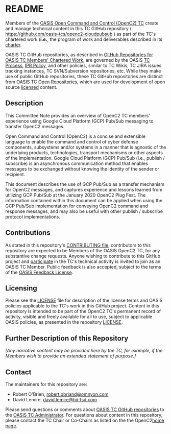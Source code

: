 # README

Members of the [OASIS Open Command and Control (OpenC2) TC](https://www.oasis-open.org/committees/openc2/) create and manage technical content in this TC GitHub repository ( https://github.com/oasis-tcs/openc2-cloudpubsub ) as part of the TC's chartered work (__i.e.__, the program of work and deliverables described in its [charter](https://www.oasis-open.org/committees/openc2/charter.php).

OASIS TC GitHub repositories, as described in [GitHub Repositories for OASIS TC Members' Chartered Work](https://www.oasis-open.org/resources/tcadmin/github-repositories-for-oasis-tc-members-chartered-work), are governed by the OASIS [TC Process](https://www.oasis-open.org/policies-guidelines/tc-process), [IPR Policy](https://www.oasis-open.org/policies-guidelines/ipr), and other policies, similar to TC Wikis, TC JIRA issues tracking instances, TC SVN/Subversion repositories, etc. While they make use of public GitHub repositories, these TC GitHub repositories are distinct from [OASIS TC Open Repositories](https://www.oasis-open.org/resources/open-repositories), which are used for development of open source [licensed](https://www.oasis-open.org/resources/open-repositories/licenses) content.

## Description

This Committee Note provides an overview of OpenC2 TC members'
experience using Google Cloud Platform (GCP) Pub/Sub messaging to transfer OpenC2 messages.

Open Command and Control (OpenC2) is a concise and extensible language to enable the command and control of cyber defense components, subsystems and/or systems in a manner that is agnostic of the underlying products, technologies, transport mechanisms or other aspects of the implementation. Google Cloud Platform (GCP) Pub/Sub (i.e., publish / subscribe) is an asynchronous communication method that enables messages to be exchanged without knowing the identity of the sender or recipient. 

This document describes the use of GCP Pub/Sub as a transfer mechanism for OpenC2 messages, and captures experience and lessons learned from utilizing GCP Pub/Sub at the January 2020 OpenC2 Plug Fest. The information contained within this document can be
applied when using the GCP Pub/Sub implementation for conveying OpenC2 command and response messages, and may also be useful with other publish / subscribe protocol implementations.

## Contributions

As stated in this repository's [CONTRIBUTING file](https://github.com/oasis-tcs/openc2-cloudpubsub/blob/master/CONTRIBUTING.md), contributors to this repository are expected to be Members of the OASIS OpenC2 TC, for any substantive change requests. Anyone wishing to contribute to this GitHub project and [participate](https://www.oasis-open.org/join/participation-instructions) in the TC's technical activity is invited to join as an OASIS TC Member. Public feedback is also accepted, subject to the terms of the [OASIS Feedback License](https://www.oasis-open.org/policies-guidelines/ipr#appendixa).

## Licensing

Please see the [LICENSE](https://github.com/oasis-tcs/openc2-cloudpubsub/blob/master/LICENSE.md) file for description of the license terms and OASIS policies applicable to the TC's work in this GitHub project. Content in this repository is intended to be part of the OpenC2 TC's permanent record of activity, visible and freely available for all to use, subject to applicable OASIS policies, as presented in the repository [LICENSE](https://github.com/oasis-tcs/openc2-cloudpubsub/blob/master/LICENSE.md).

## Further Description of this Repository

_[Any narrative content may be provided here by the TC, for example, if the Members wish to provide an extended statement of purpose.]_

## Contact

The maintainers for this repository are: 

- Robert O'Brien, robert.obriand@omnyon.com
- David Lemire, david.lemire@hii-tsd.com

Please send questions or comments about [OASIS TC GitHub repositories](https://www.oasis-open.org/resources/tcadmin/github-repositories-for-oasis-tc-members-chartered-work) to the [OASIS TC Administrator](mailto:tc-admin@oasis-open.org").  For questions about content in this repository, please contact the TC Chair or Co-Chairs as listed on the the OpenC2[home page](https://www.oasis-open.org/committees/openc2/).
